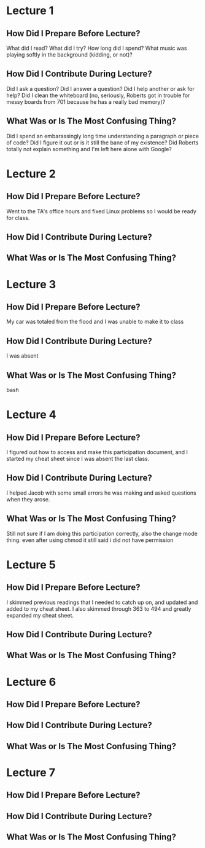 # Lecture 1

## How Did I Prepare Before Lecture?

What did I read?  What did I try?  How long did I spend?
What music was playing softly in the background (kidding, or not)?

## How Did I Contribute During Lecture?

Did I ask a question?  Did I answer a question?  Did I help another or
ask for help? Did I clean the whiteboard (no, seriously, Roberts got
in trouble for messy boards from 701 because he has a really bad memory)?

## What Was or Is The Most Confusing Thing?

Did I spend an embarassingly long time understanding a paragraph or
piece of code?  Did I figure it out or is it still the bane of my 
existence?  Did Roberts totally not explain something and I'm left here
alone with Google?

# Lecture 2

## How Did I Prepare Before Lecture?
Went to the TA's office hours and fixed Linux problems so I would be ready for class. 

## How Did I Contribute During Lecture?


## What Was or Is The Most Confusing Thing?


# Lecture 3

## How Did I Prepare Before Lecture?
My car was totaled from the flood and I was unable to make it to class
## How Did I Contribute During Lecture?
I was absent 

## What Was or Is The Most Confusing Thing?
bash

# Lecture 4

## How Did I Prepare Before Lecture?
I figured out how to access and make this participation document, and I started my cheat sheet since I was absent the last class.

## How Did I Contribute During Lecture?
I helped Jacob with some small errors he was making and asked questions when they arose. 

## What Was or Is The Most Confusing Thing?
Still not sure if I am doing this participation correctly, also the change mode thing. even after using chmod it still said i did not have permission

# Lecture 5

## How Did I Prepare Before Lecture?
I skimmed previous readings that I needed to catch up on, and updated and added to my cheat sheet. I also skimmed through 363 to 494
and greatly expanded my cheat sheet. 

## How Did I Contribute During Lecture?

## What Was or Is The Most Confusing Thing?

# Lecture 6

## How Did I Prepare Before Lecture?

## How Did I Contribute During Lecture?

## What Was or Is The Most Confusing Thing?

# Lecture 7

## How Did I Prepare Before Lecture?

## How Did I Contribute During Lecture?

## What Was or Is The Most Confusing Thing?
